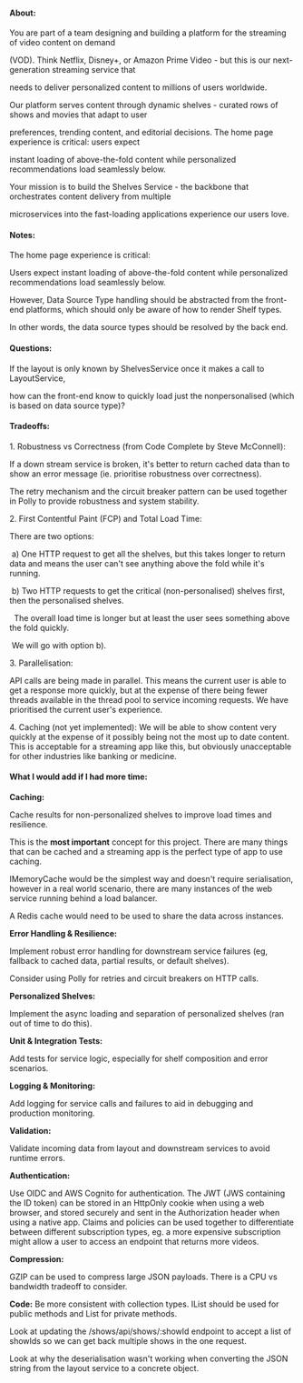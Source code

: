 #### **About:**

You are part of a team designing and building a platform for the streaming of video content on demand

(VOD). Think Netflix, Disney+, or Amazon Prime Video - but this is our next-generation streaming service that

needs to deliver personalized content to millions of users worldwide.

Our platform serves content through dynamic shelves - curated rows of shows and movies that adapt to user

preferences, trending content, and editorial decisions. The home page experience is critical: users expect

instant loading of above-the-fold content while personalized recommendations load seamlessly below.

Your mission is to build the Shelves Service - the backbone that orchestrates content delivery from multiple

microservices into the fast-loading applications experience our users love.



#### **Notes:**

The home page experience is critical:

Users expect instant loading of above-the-fold content while personalized recommendations load seamlessly below.

However, Data Source Type handling should be abstracted from the front-end platforms, which should only be aware of how to render Shelf types.

In other words, the data source types should be resolved by the back end.



#### **Questions:**

If the layout is only known by ShelvesService once it makes a call to LayoutService,

how can the front-end know to quickly load just the nonpersonalised (which is based on data source type)?



#### **Tradeoffs:**

1\. Robustness vs Correctness (from Code Complete by Steve McConnell):

If a down stream service is broken, it's better to return cached data than to show an error message (ie. prioritise robustness over correctness).

The retry mechanism and the circuit breaker pattern can be used together in Polly to provide robustness	and system stability.



2\. First Contentful Paint (FCP) and Total Load Time:

There are two options:

&nbsp;a) One HTTP request to get all the shelves, but this takes longer to return data and means the user can't see anything above the fold while it's running.

&nbsp;b) Two HTTP requests to get the critical (non-personalised) shelves first, then the personalised shelves.

&nbsp;   The overall load time is longer but at least the user sees something above the fold quickly.

&nbsp;We will go with option b).



3\. Parallelisation:

API calls are being made in parallel. This means the current user is able to get a response more quickly, but at the expense of there being fewer threads available in the thread pool to service incoming requests.
We have prioritised the current user's experience.



4\. Caching (not yet implemented):
We will be able to show content very quickly at the expense of it possibly being not the most up to date content.
This is acceptable for a streaming app like this, but obviously unacceptable for other industries like banking or medicine.



#### **What I would add if I had more time:**

**Caching:**

Cache results for non-personalized shelves to improve load times and resilience.

This is the **most important** concept for this project. There are many things that can be cached and a streaming app is the perfect type of app to use caching.

IMemoryCache would be the simplest way and doesn't require serialisation, however in a real world scenario, there are many instances of the web service running behind a load balancer.

A Redis cache would need to be used to share the data across instances.



**Error Handling \& Resilience:**

Implement robust error handling for downstream service failures (eg, fallback to cached data, partial results, or default shelves).

Consider using Polly for retries and circuit breakers on HTTP calls.



**Personalized Shelves:**

Implement the async loading and separation of personalized shelves (ran out of time to do this).



**Unit \& Integration Tests:**

Add tests for service logic, especially for shelf composition and error scenarios.



**Logging \& Monitoring:**

Add logging for service calls and failures to aid in debugging and production monitoring.



**Validation:**

Validate incoming data from layout and downstream services to avoid runtime errors.


**Authentication:**

Use OIDC and AWS Cognito for authentication. The JWT (JWS containing the ID token) can be stored in an HttpOnly cookie when using a web browser, and stored securely and sent in the Authorization header when using a native app.
Claims and policies can be used together to differentiate between different subscription types, eg. a more expensive subscription might allow a user to access an endpoint that returns more videos.


**Compression:**

GZIP can be used to compress large JSON payloads. There is a CPU vs bandwidth tradeoff to consider.



**Code:**
Be more consistent with collection types. IList<T> should be used for public methods and List<T> for private methods.

Look at updating the /shows/api/shows/:showId endpoint to accept a list of showIds so we can get back multiple shows in the one request.

Look at why the deserialisation wasn't working when converting the JSON string from the layout service to a concrete object.

